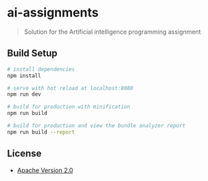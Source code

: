 # ai-assignments

> Solution for the Artificial intelligence programming assignment

## Build Setup

``` bash
# install dependencies
npm install

# serve with hot reload at localhost:8080
npm run dev

# build for production with minification
npm run build

# build for production and view the bundle analyzer report
npm run build --report
```

## License

* [Apache Version 2.0](http://www.apache.org/licenses/LICENSE-2.0.html)
